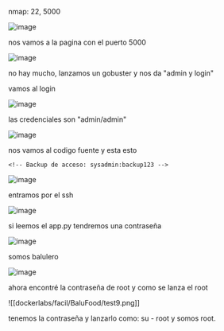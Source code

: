 nmap: 22, 5000

![image](https://github.com/user-attachments/assets/aeed78ad-a816-4c3c-870f-f006219cab59)

nos vamos a la pagina con el puerto 5000

![image](https://github.com/user-attachments/assets/58141197-295a-4422-a8ae-1426447daa2d)

no hay mucho, lanzamos un gobuster y nos da "admin y login"

vamos al login

![image](https://github.com/user-attachments/assets/3e6d42c3-6ff4-4bb7-aac7-231dde7649c3)

las credenciales son "admin/admin"

![image](https://github.com/user-attachments/assets/b2a13f76-eb0e-49ac-8b6d-f2281624408b)

nos vamos al codigo fuente y esta esto

    <!-- Backup de acceso: sysadmin:backup123 -->

![image](https://github.com/user-attachments/assets/17593745-013a-4373-9073-5f46698b5848)

entramos por el ssh

![image](https://github.com/user-attachments/assets/bb447a81-b17d-4444-8fa9-085aaf47b17c)

si leemos el app.py  tendremos una contraseña

![image](https://github.com/user-attachments/assets/fd7c56d2-d5e5-433d-a992-9ba376c58634)

somos balulero

![image](https://github.com/user-attachments/assets/a086a56c-62a6-4ce9-b662-fb3db55d65c3)

ahora encontré la contraseña de root y como se lanza el root

![[dockerlabs/facil/BaluFood/test9.png]]

tenemos la contraseña y lanzarlo como: su - root y somos root.

